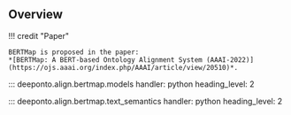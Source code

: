 ## Overview

!!! credit "Paper"

    BERTMap is proposed in the paper:
    *[BERTMap: A BERT-based Ontology Alignment System (AAAI-2022)](https://ojs.aaai.org/index.php/AAAI/article/view/20510)*.

<!-- ## Build Text Semantics Corpora -->

::: deeponto.align.bertmap.models
    handler: python
    heading_level: 2


::: deeponto.align.bertmap.text_semantics
    handler: python
    heading_level: 2
